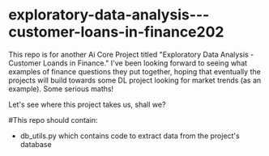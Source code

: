 # exploratory-data-analysis---customer-loans-in-finance202


This repo is for another Ai Core Project titled "Exploratory Data 
Analysis - Customer Loands in Finance." I've been looking forward to 
seeing what examples of finance questions they put together, hoping that 
eventually the projects will build towards some DL project looking for 
market trends (as an example). Some serious maths!

Let's see where this project takes us, shall we?

#This repo should contain: 
- db_utils.py which contains code to extract data from the project's database 


